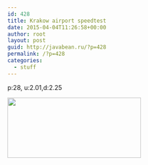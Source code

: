 ```yaml
---
id: 428
title: Krakow airport speedtest
date: 2015-04-04T11:26:58+00:00
author: root
layout: post
guid: http://javabean.ru/?p=428
permalink: /?p=428
categories:
  - stuff
---
```

p:28, u:2.01,d:2.25

<img class="alignleft" src="http://www.speedtest.net/result/4264695769.png" alt="" width="300" height="135" />